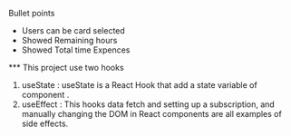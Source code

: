 Bullet points
* Users can be card selected
* Showed Remaining hours
* Showed Total time Expences


*** This project use two hooks 

  1. useState : useState is a React Hook that add a state variable of component .
  2. useEffect : This hooks data fetch and  setting up a subscription, and manually changing the DOM in React components are all examples of side effects.



